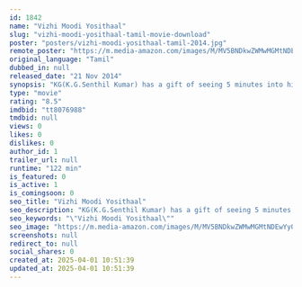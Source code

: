 ```yaml
---
id: 1842
name: "Vizhi Moodi Yosithaal"
slug: "vizhi-moodi-yosithaal-tamil-movie-download"
poster: "posters/vizhi-moodi-yosithaal-tamil-2014.jpg"
remote_poster: "https://m.media-amazon.com/images/M/MV5BNDkwZWMwMGMtNDEwYy00MDIyLWI0MWUtYTkxMTlmOTgzZGQ0XkEyXkFqcGdeQXVyODg4ODIyODE@._V1_SX300.jpg"
original_language: "Tamil"
dubbed_in: null
released_date: "21 Nov 2014"
synopsis: "KG(K.G.Senthil Kumar) has a gift of seeing 5 minutes into his future. But he would not be able to see when he is intoxicated with alcohol or while he is sleeping. KG doesn't realise that he has got a gift until the girl he loved w..."
type: "movie"
rating: "8.5"
imdbid: "tt8076988"
tmdbid: null
views: 0
likes: 0
dislikes: 0
author_id: 1
trailer_url: null
runtime: "122 min"
is_featured: 0
is_active: 1
is_comingsoon: 0
seo_title: "Vizhi Moodi Yosithaal"
seo_description: "KG(K.G.Senthil Kumar) has a gift of seeing 5 minutes into his future. But he would not be able to see when he is intoxicated with alcohol or while he is sleeping. KG doesn't realise that he has got a gift until the girl he loved w..."
seo_keywords: "\"Vizhi Moodi Yosithaal\""
seo_image: "https://m.media-amazon.com/images/M/MV5BNDkwZWMwMGMtNDEwYy00MDIyLWI0MWUtYTkxMTlmOTgzZGQ0XkEyXkFqcGdeQXVyODg4ODIyODE@._V1_SX300.jpg"
screenshots: null
redirect_to: null
social_shares: 0
created_at: 2025-04-01 10:51:39
updated_at: 2025-04-01 10:51:39
---
```


